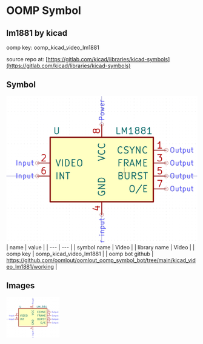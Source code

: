 # OOMP Symbol  
## lm1881  by kicad  
  
oomp key: oomp_kicad_video_lm1881  
  
source repo at: [https://gitlab.com/kicad/libraries/kicad-symbols](https://gitlab.com/kicad/libraries/kicad-symbols)  
## Symbol  
  
[![working.png](working_600.png)](working.png)  
| name | value | 
| --- | --- | 
| symbol name | Video | 
| library name | Video | 
| oomp key | oomp_kicad_video_lm1881 | 
| oomp bot github | https://github.com/oomlout/oomlout_oomp_symbol_bot/tree/main/kicad_video_lm1881/working | 
## Images  
  
[![working.png](working_140.png)](working.png)  
